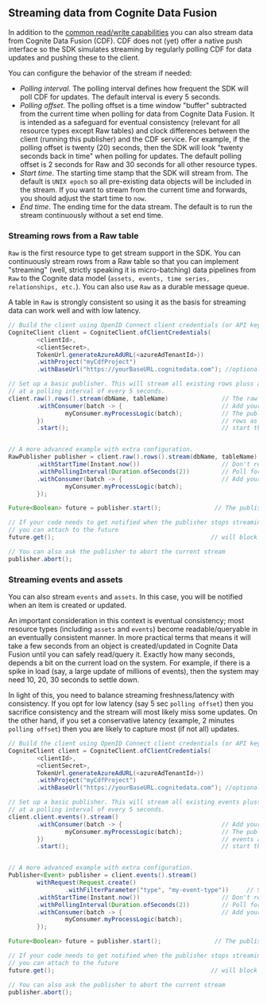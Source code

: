 ## Streaming data from Cognite Data Fusion

In addition to the [common read/write capabilities](readAndWriteData.md) you can also stream data from 
Cognite Data Fusion (CDF). CDF does not (yet) offer a native push interface so the SDK simulates streaming by regularly 
polling CDF for data updates and pushing these to the client. 

You can configure the behavior of the stream if needed:
- _Polling interval_. The polling interval defines how frequent the SDK will poll CDF for updates. The default interval 
is every 5 seconds.
- _Polling offset_. The polling offset is a time window "buffer" subtracted from the current time when polling 
for data from Cognite Data Fusion. It is intended as a safeguard for eventual consistency (relevant for all resource types 
except Raw tables) and clock differences between the client (running this 
publisher) and the CDF service. For example, if the polling offset is twenty (20) seconds, then the SDK will look 
"twenty seconds back in time" when polling for updates. The default polling offset is 2 seconds for Raw and 30 seconds 
for all other resource types.
- _Start time_. The starting time stamp that the SDK will stream from. The default is `UNIX epoch` so all pre-existing 
data objects will be included in the stream. If you want to stream from the current time and forwards, you should 
adjust the start time to `now`.
- _End time_. The ending time for the data stream. The default is to run the stream continuously without a set end time.

### Streaming rows from a Raw table

`Raw` is the first resource type to get stream support in the SDK. You can continuously stream rows from a Raw table 
so that you can implement "streaming" (well, strictly speaking it is micro-batching) data pipelines from `Raw` 
to the Cognite data model (`assets, events, time series, relationships, etc.`). You can also use `Raw` as a durable 
message queue. 

A table in `Raw` is strongly consistent so using it as the basis for streaming data can work well and with low latency.

```java
// Build the client using OpenID Connect client credentials (or API key)
CogniteClient client = CogniteClient.ofClientCredentials(
        <clientId>,
        <clientSecret>,
        TokenUrl.generateAzureAdURL(<azureAdTenantId>))
        .withProject("myCdfProject")
        .withBaseUrl("https://yourBaseURL.cognitedata.com"); //optional parameter

// Set up a basic publisher. This will stream all existing rows pluss all new/changed rows
// at a polling interval of every 5 seconds. 
client.raw().rows().stream(dbName, tableName)               // The raw table to stream from
        .withConsumer(batch -> {                            // Add your "receiver/listener" as a consumer.
                myConsumer.myProcessLogic(batch);           // The publisher will issue one and one batch of 
        })                                                  // rows as a List<RawRow> object to the consumer.
        .start();                                           // start the stream.


// A more advanced example with extra configuration.
RawPublisher publisher = client.raw().rows().stream(dbName, tableName)               // The raw table to stream from
        .withStartTime(Instant.now())                       // Don't read historic data--only include new/changed data from "now"
        .withPollingInterval(Duration.ofSeconds(2))         // Poll for updates every two seconds
        .withConsumer(batch -> {                            // Add your "receiver/listener" as a consumer.
                myConsumer.myProcessLogic(batch);            
        });

Future<Boolean> future = publisher.start();               // The publisher returns a Future when you start the stream.

// If your code needs to get notified when the publisher stops streaming (f. ex. if you have set an end time)
// you can attach to the future
future.get();                                            // will block until the publisher stops streaming.

// You can also ask the publisher to abort the current stream
publisher.abort();
```

### Streaming events and assets

You can also stream `events` and `assets`. In this case, you will be notified when an item is created or updated. 

An important consideration in this context is eventual consistency; most resource types (including `assets` and `events`) 
become readable/queryable in an eventually consistent manner. In more practical terms that means it will take a few 
seconds from an object is created/updated in Cognite Data Fusion until you can safely read/query it. Exactly how many 
seconds, depends a bit on the current load on the system. For example, if there is a spike in load (say, a large update 
of millions of events), then the system may need 10, 20, 30 seconds to settle down. 

In light of this, you need to balance streaming freshness/latency with consistency. If you opt for low latency (say 
5 sec `polling offset`) then you sacrifice consistency and the stream will most likely miss some updates. On the other 
hand, if you set a conservative latency (example, 2 minutes `polling offset`) then you are likely to capture most (if 
not all) updates.

```java
// Build the client using OpenID Connect client credentials (or API key)
CogniteClient client = CogniteClient.ofClientCredentials(
        <clientId>,
        <clientSecret>,
        TokenUrl.generateAzureAdURL(<azureAdTenantId>))
        .withProject("myCdfProject")
        .withBaseUrl("https://yourBaseURL.cognitedata.com"); //optional parameter

// Set up a basic publisher. This will stream all existing events pluss all new/changed events
// at a polling interval of every 5 seconds. 
client.client.events().stream()               
        .withConsumer(batch -> {                            // Add your "receiver/listener" as a consumer.
                myConsumer.myProcessLogic(batch);           // The publisher will issue one and one batch of 
        })                                                  // events as a List<Event> object to the consumer.
        .start();                                           // start the stream.


// A more advanced example with extra configuration.
Publisher<Event> publisher = client.events().stream()
        withRequest(Request.create()
                .withFilterParameter("type", "my-event-type"))     // Specify a filter for which events to listen for via a Request specification    
        .withStartTime(Instant.now())                       // Don't read historic data--only include new/changed data from "now"
        .withPollingInterval(Duration.ofSeconds(2))         // Poll for updates every two seconds
        .withConsumer(batch -> {                            // Add your "receiver/listener" as a consumer.
                myConsumer.myProcessLogic(batch);            
        });

Future<Boolean> future = publisher.start();               // The publisher returns a Future when you start the stream.

// If your code needs to get notified when the publisher stops streaming (f. ex. if you have set an end time)
// you can attach to the future
future.get();                                            // will block until the publisher stops streaming.

// You can also ask the publisher to abort the current stream
publisher.abort();
```